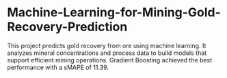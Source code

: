 # Machine-Learning-for-Mining-Gold-Recovery-Prediction
This project predicts gold recovery from ore using machine learning. It analyzes mineral concentrations and process data to build models that support efficient mining operations. Gradient Boosting achieved the best performance with a sMAPE of 11.39.
